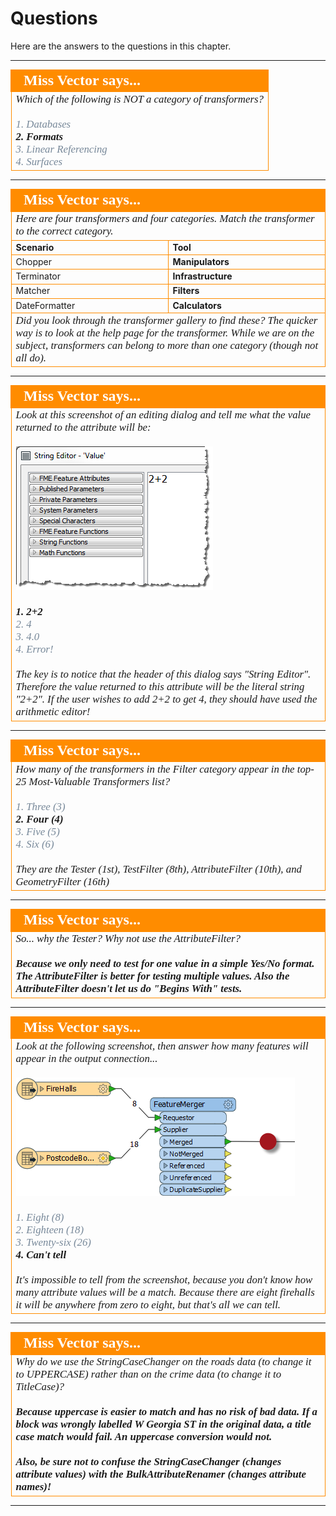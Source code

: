 # Questions #

Here are the answers to the questions in this chapter.

---

<!--Person X Says Section-->

<table style="border-spacing: 0px">
<tr>
<td style="vertical-align:middle;background-color:darkorange;border: 2px solid darkorange">
<i class="fa fa-quote-left fa-lg fa-pull-left fa-fw" style="color:white;padding-right: 12px;vertical-align:text-top"></i>
<span style="color:white;font-size:x-large;font-weight: bold;font-family:serif">Miss Vector says...</span>
</td>
</tr>

<tr>
<td style="border: 1px solid darkorange">
<span style="font-family:serif; font-style:italic; font-size:larger">
Which of the following is NOT a category of transformers?
<br><br><span style="color:lightslategrey">1. Databases</span>
<br><span style="font-weight:bold">2. Formats</span>
<br><span style="color:lightslategrey">3. Linear Referencing</span>
<br><span style="color:lightslategrey">4. Surfaces</span>
</span>
</td>
</tr>
</table>

---

<!--Person X Says Section-->

<table style="border-spacing: 0px">
<tr>
<td colspan="2" style="vertical-align:middle;background-color:darkorange;border: 2px solid darkorange">
<i class="fa fa-quote-left fa-lg fa-pull-left fa-fw" style="color:white;padding-right: 12px;vertical-align:text-top"></i>
<span style="color:white;font-size:x-large;font-weight: bold;font-family:serif">Miss Vector says...</span>
</td>
</tr>

<tr>
<td colspan="2" style="border: 1px solid darkorange">
<span style="font-family:serif; font-style:italic; font-size:larger">
Here are four transformers and four categories. Match the transformer to the correct category.
</span>
</td>
</tr>
<tr><td width="50%" style="font-weight: bold; border: 1px solid darkorange">Scenario</td><td style="font-weight: bold; border: 1px solid darkorange">Tool</td></tr>
<tr><td style="border: 1px solid darkorange">Chopper</td><td style="border: 1px solid darkorange;font-weight:bold">Manipulators</td></tr>
<tr><td style="border: 1px solid darkorange">Terminator</td><td style="border: 1px solid darkorange;font-weight:bold">Infrastructure</td></tr>
<tr><td style="border: 1px solid darkorange">Matcher</td><td style="border: 1px solid darkorange;font-weight:bold">Filters</td></tr>
<tr><td style="border: 1px solid darkorange">DateFormatter</td><td style="border: 1px solid darkorange;font-weight:bold">Calculators</td></tr>
<tr>
<td colspan="2" style="border: 1px solid darkorange">
<span style="font-family:serif; font-style:italic; font-size:larger">
Did you look through the transformer gallery to find these? The quicker way is to look at the help page for the transformer. While we are on the subject, transformers can belong to more than one category (though not all do).
</span>
</td>
</tr>
</table>

---

<!--Person X Says Section-->

<table style="border-spacing: 0px">
<tr>
<td style="vertical-align:middle;background-color:darkorange;border: 2px solid darkorange">
<i class="fa fa-quote-left fa-lg fa-pull-left fa-fw" style="color:white;padding-right: 12px;vertical-align:text-top"></i>
<span style="color:white;font-size:x-large;font-weight: bold;font-family:serif">Miss Vector says...</span>
</td>
</tr>

<tr>
<td style="border: 1px solid darkorange">
<span style="font-family:serif; font-style:italic; font-size:larger">
Look at this screenshot of an editing dialog and tell me what the value returned to the attribute will be:
<br><br><img src="./Images/Img5.21.AttributeManagerMissVectorQuestion.png">
<br><br><span style="font-weight:bold">1. 2+2</span>
<br><span style="color:lightslategrey">2. 4</span>
<br><span style="color:lightslategrey">3. 4.0</span>
<br><span style="color:lightslategrey">4. Error!</span>
<br><br>The key is to notice that the header of this dialog says "String Editor". Therefore the value returned to this attribute will be the literal string "2+2". If the user wishes to add 2+2 to get 4, they should have used the arithmetic editor!
</span>
</td>
</tr>
</table>

---

<!--Person X Says Section-->

<table style="border-spacing: 0px">
<tr>
<td style="vertical-align:middle;background-color:darkorange;border: 2px solid darkorange">
<i class="fa fa-quote-left fa-lg fa-pull-left fa-fw" style="color:white;padding-right: 12px;vertical-align:text-top"></i>
<span style="color:white;font-size:x-large;font-weight: bold;font-family:serif">Miss Vector says...</span>
</td>
</tr>

<tr>
<td style="border: 1px solid darkorange">
<span style="font-family:serif; font-style:italic; font-size:larger">
How many of the transformers in the Filter category appear in the top-25 Most-Valuable Transformers list?
<br><br><span style="color:lightslategrey">1. Three (3)</span>
<br><span style="font-weight:bold">2. Four (4)</span>
<br><span style="color:lightslategrey">3. Five (5)</span>
<br><span style="color:lightslategrey">4. Six (6)</span>
<br><br>They are the Tester (1st), TestFilter (8th), AttributeFilter (10th), and GeometryFilter (16th)
</span>
</td>
</tr>
</table>

---

<!--Person X Says Section-->

<table style="border-spacing: 0px">
<tr>
<td style="vertical-align:middle;background-color:darkorange;border: 2px solid darkorange">
<i class="fa fa-quote-left fa-lg fa-pull-left fa-fw" style="color:white;padding-right: 12px;vertical-align:text-top"></i>
<span style="color:white;font-size:x-large;font-weight: bold;font-family:serif">Miss Vector says...</span>
</td>
</tr>

<tr>
<td style="border: 1px solid darkorange">
<span style="font-family:serif; font-style:italic; font-size:larger">
So... why the Tester? Why not use the AttributeFilter? 
<br><br><span style="font-weight:bold">Because we only need to test for one value in a simple Yes/No format. The AttributeFilter is better for testing multiple values. Also the AttributeFilter doesn't let us do "Begins With" tests.
</span>
</td>
</tr>
</table>

---

<!--Person X Says Section-->

<table style="border-spacing: 0px">
<tr>
<td style="vertical-align:middle;background-color:darkorange;border: 2px solid darkorange">
<i class="fa fa-quote-left fa-lg fa-pull-left fa-fw" style="color:white;padding-right: 12px;vertical-align:text-top"></i>
<span style="color:white;font-size:x-large;font-weight: bold;font-family:serif">Miss Vector says...</span>
</td>
</tr>

<tr>
<td style="border: 1px solid darkorange">
<span style="font-family:serif; font-style:italic; font-size:larger">
Look at the following screenshot, then answer how many features will appear in the output connection...
<br><br><img src="./Images/Img5.54.FeatureMergerQuestion.png">
<br><br><span style="color:lightslategrey">1. Eight (8)</span>
<br><span style="color:lightslategrey">2. Eighteen (18)</span>
<br><span style="color:lightslategrey">3. Twenty-six (26)</span>
<br><span style="font-weight:bold">4. Can't tell</span>
<br><br>It's impossible to tell from the screenshot, because you don't know how many attribute values will be a match. Because there are eight firehalls it will be anywhere from zero to eight, but that's all we can tell.
</span>
</td>
</tr>
</table>

---

<!--Person X Says Section-->

<table style="border-spacing: 0px">
<tr>
<td style="vertical-align:middle;background-color:darkorange;border: 2px solid darkorange">
<i class="fa fa-quote-left fa-lg fa-pull-left fa-fw" style="color:white;padding-right: 12px;vertical-align:text-top"></i>
<span style="color:white;font-size:x-large;font-weight: bold;font-family:serif">Miss Vector says...</span>
</td>
</tr>

<tr>
<td style="border: 1px solid darkorange">
<span style="font-family:serif; font-style:italic; font-size:larger">
Why do we use the StringCaseChanger on the roads data (to change it to UPPERCASE) rather than on the crime data (to change it to TitleCase)?
<br><br><span style="font-weight:bold">Because uppercase is easier to match and has no risk of bad data. If a block was wrongly labelled W Georgia ST in the original data, a title case match would fail. An uppercase conversion would not.
<br><br>Also, be sure not to confuse the StringCaseChanger (changes attribute values) with the BulkAttributeRenamer (changes attribute names)!
</span>
</td>
</tr>
</table>

---